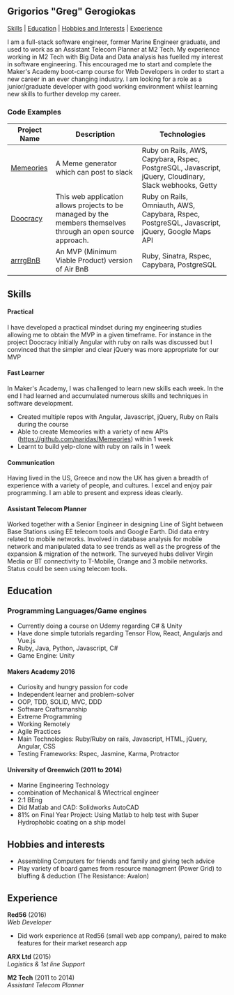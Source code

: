 ## Grigorios "Greg" Gerogiokas

[Skills](#Skills) | [Education](#Education) | [Hobbies and Interests](#Hobbies) | [Experience](#Experience)


I am a full-stack software engineer, former Marine Engineer graduate, and used to work as an Assistant Telecom Planner at M2 Tech. My experience working in M2 Tech with Big Data and Data analysis has fuelled my interest in software engineering.  This encouraged me to start and complete the Maker's Academy boot-camp course for Web Developers in order to start a new career in an ever changing industry. I am looking for a role as a junior/graduate developer with good working environment whilst learning new skills to further develop my career.

### Code Examples

| Project Name        | Description         | Technologies        |
|-------------------------|-------------------------|-------------------------|
| [Memeories](https://github.com/naridas/Memeories)| A Meme generator which can post to slack | Ruby on Rails, AWS, Capybara, Rspec, PostgreSQL, Javascript, jQuery, Cloudinary, Slack webhooks, Getty  |
| [Doocracy](https://github.com/naridas/doocracy) | This web application allows projects to be managed by the members themselves through an open source approach.                                                        | Ruby on Rails, Omniauth, AWS, Capybara, Rspec, PostgreSQL, Javascript, jQuery, Google Maps API                    |
| [arrrgBnB](https://github.com/naridas/arrrgbnb)               | An MVP (Minimum Viable Product) version of Air BnB                                                         | Ruby, Sinatra, Rspec, Capybara, PostgreSQL               |

## <a name="skills">Skills</a>

#### Practical

I have developed a practical mindset during my engineering studies allowing me to obtain the MVP in a given timeframe. For instance in the project Doocracy initially Angular with ruby on rails was discussed but I convinced that the simpler and clear jQuery was more appropriate for our MVP

#### Fast Learner

In Maker's Academy, I was challenged to learn new skills each week.  In the end I had learned and accumulated numerous skills and techniques in software development.

- Created multiple repos with Angular, Javascript, jQuery, Ruby on Rails during the course
- Able to create Memeories with a variety of new APIs (https://github.com/naridas/Memeories) within 1 week
- Learnt to build yelp-clone with ruby on rails in 1 week

#### Communication

Having lived in the US, Greece and now the UK has given a breadth of experience with a variety of people, and cultures. I excel and enjoy pair programming.  I am able to present and express ideas clearly.

#### Assistant Telecom Planner

Worked together with a Senior Engineer in designing Line of Sight between Base Stations using EE telecom tools and Google Earth. Did data entry related to mobile networks. Involved in database analysis for mobile network and manipulated data to see trends as well as the progress of the expansion & migration of the network. The surveyed hubs deliver Virgin Media or BT connectivity to T-Mobile, Orange and 3 mobile networks. Status could be seen using telecom tools.

## <a name="Education">Education</a>

### Programming Languages/Game engines
- Currently doing a course on Udemy regarding C# & Unity
- Have done simple tutorials regarding Tensor Flow, React, Angularjs and Vue.js
-	Ruby, Java, Python, Javascript, C# 
-	Game Engine: Unity

#### Makers Academy 2016

- Curiosity and hungry passion for code
- Independent learner and problem-solver
- OOP, TDD, SOLID, MVC, DDD
- Software Craftsmanship
- Extreme Programming
- Working Remotely
- Agile Practices
- Main Technologies: Ruby/Ruby on rails, Javascript, HTML, jQuery, Angular, CSS
- Testing Frameworks: Rspec, Jasmine, Karma, Protractor

#### University of Greenwich (2011 to 2014)

- Marine Engineering Technology 
- combination of Mechanical & Wlectrical engineer
- 2:1 BEng
- Did Matlab and CAD: Solidworks AutoCAD
- 81% on Final Year Project: Using Matlab to help test with Super Hydrophobic coating on a ship model
 
## <a name="Hobbies">Hobbies and interests</a>

- Assembling Computers for friends and family and giving tech advice
- Play variety of board games from resource managment (Power Grid) to bluffing & deduction (The Resistance: Avalon)

## <a name="Experience">Experience</a>

**Red56** (2016)    
*Web Developer*
- Did work experience at Red56 (small web app company), paired to make features for their market research app

**ARX Ltd** (2015)    
*Logistics & 1st line Support*

**M2 Tech** (2011 to 2014)   
*Assistant Telecom Planner*  
